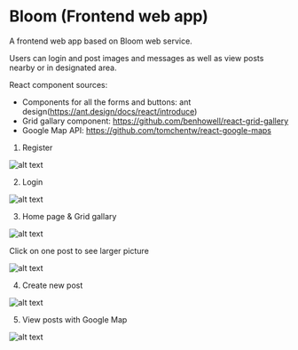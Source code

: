 # Bloom (Frontend web app)

A frontend web app based on Bloom web service.

Users can login and post images and messages as well as view posts nearby or in designated area.

React component sources:
* Components for all the forms and buttons: ant design(https://ant.design/docs/react/introduce)
* Grid gallary component: https://github.com/benhowell/react-grid-gallery
* Google Map API: https://github.com/tomchentw/react-google-maps

1. Register

![alt text](https://github.com/milkteathecat/Bloom-front_end/blob/master/register.jpg)

2. Login

![alt text](https://github.com/milkteathecat/Bloom-front_end/blob/master/login.jpg)

3. Home page & Grid gallary

![alt text](https://github.com/milkteathecat/Bloom-front_end/blob/master/gallery1.jpg)

Click on one post to see larger picture

![alt text](https://github.com/milkteathecat/Bloom-front_end/blob/master/gallary2.jpg)

4. Create new post

![alt text](https://github.com/milkteathecat/Bloom-front_end/blob/master/create_new_post.jpg)

5. View posts with Google Map

![alt text](https://github.com/milkteathecat/Bloom-front_end/blob/master/map.jpg)

